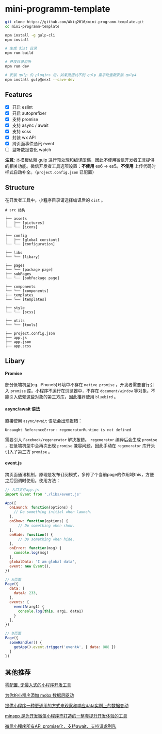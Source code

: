 # mini-programm-template

```bash
git clone https://github.com/Akiq2016/mini-programm-template.git
cd mini-programm-template

npm install -g gulp-cli
npm install

# 生成 dist 目录
npm run build

# 开发目录监听
npm run dev

# 安装 gulp 的 plugins 后，如果报错找不到 gulp 需手动重新安装 gulp4
npm install gulp@next --save-dev
```

## Features
- [x] 开启 eslint
- [x] 开启 autoprefixer
- [x] 支持 promise
- [x] 支持 async / await
- [x] 支持 scss
- [x] 封装 wx API
- [x] 跨页面事件通讯 event
- [ ] 监听数据变化 watch

**注意**: 本模板依赖 gulp 进行预处理和编译压缩，因此不使用微信开发者工具提供的相关功能。微信开发者工具选项设置：**不使用** es6 -> es5。**不使用** 上传代码时样式自动补全。（`project.config.json` 已配置）

## Structure

在开发者工具中，小程序目录请选择编译后的 `dist` 。

```shell
# src 结构

├── assets
|   ├── [pictures]
└── └── [icons]

├── config
|   ├── [global constant]
└── └── [configuration]

├── libs
└── └── [libary]

├── pages
└── └── [package page]
├── subPages
└── └── [subPackage page]

├── components
└── └── [components]
├── templates
└── └── [templates]

├── style
└── └── [scss]

├── utils
└── └── [tools]

├── project.config.json
├── app.js
├── app.json
├── app.scss
```

## Libary

#### Promise

部分低端机型(eg. iPhone5)环境中不存在 `native promise` ，开发者需要自行引入 `promise` 库。小程序不运行在浏览器中，不存在 `document/window` 等对象，不能引入依赖这些对象的第三方库，因此推荐使用 `bluebird` 。

#### async/await 语法

直接使用 `async/await` 语法会出现报错：
```
Uncaught ReferenceError: regeneratorRuntime is not defined
```
需要引入 `Facebook/regenerator` 解决报错。 `regenerator` 编译后会生成 `promise` ，在低端机型中会再次出现 `promise` 兼容问题。因此手动在 `regenerator` 库开头引入了第三方 `promise` 。

#### event.js

跨页面通讯机制，原理是发布订阅模式，多传了个当前page的作用域this，方便之后回调时使用。使用方法：

```js
// 入口文件app.js
import Event from './libs/event.js'

App({
  onLaunch: function(options) {
    // Do something initial when launch.
  },
  onShow: function(options) {
      // Do something when show.
  },
  onHide: function() {
      // Do something when hide.
  },
  onError: function(msg) {
    console.log(msg)
  },
  globalData: 'I am global data',
  event: new Event(),
})
```

```js
// A页面
Page({
  data: {
    dataA: 233,
  },
  events: {
    eventA(arg1) {
      console.log(this, arg1, data1)
    }
  },
})

// B页面
Page({
  someHandler() {
    getApp().event.trigger('eventA', { data: 888 })
  }
})
```

## 其他推荐
[零配置, 无侵入式的小程序开发工具](https://github.com/axetroy/webuild)

[为你的小程序添加 mobx 数据层驱动](https://github.com/80percent/wechat-weapp-mobx)

[提供小程序一种更通用的方式来观察和响应data实例上的数据变动](https://github.com/jayZOU/watch)

[minapp 是为开发微信小程序而打造的一整套提升开发体验的工具](https://github.com/qiu8310/minapp)

[微信小程序所有API promise化，支持await、支持请求列队](https://github.com/bigmeow/minapp-api-promise)
